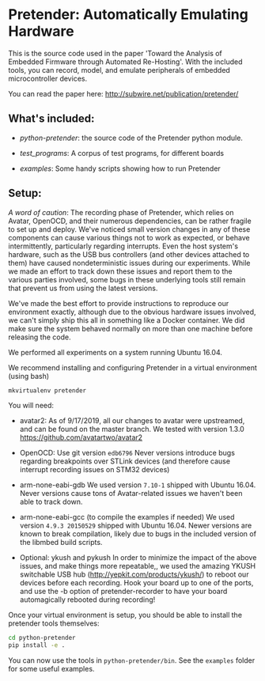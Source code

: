 # Pretender: Automatically Emulating Hardware

This is the source code used in the paper 'Toward the Analysis of Embedded Firmware through Automated Re-Hosting'.
With the included tools, you can record, model, and emulate peripherals of embedded microcontroller devices.

You can read the paper here: http://subwire.net/publication/pretender/

## What's included:

* *python-pretender*: the source code of the Pretender python module.

* *test_programs*: A corpus of test programs, for different boards

- *examples*: Some handy scripts showing how to run Pretender

## Setup:

*A word of caution*: The recording phase of Pretender, which relies on Avatar, OpenOCD, and their numerous dependencies, can be rather fragile to set up and deploy.  We've noticed small version changes in any of these components can cause various things not to work as expected, or behave intermittently, particularly regarding interrupts.  Even the host system's hardware, such as the USB bus controllers (and other devices attached to them) have caused nondeterministic issues during our experiments.  While we made an effort to track down these issues and report them to the various parties involved, some bugs in these underlying tools still remain that prevent us from using the latest versions.

We've made the best effort to provide instructions to reproduce our environment exactly, although due to the obvious hardware issues involved, we can't simply ship this all in something like a Docker container. We did make sure the system behaved normally on more than one machine before releasing the code.

We performed all experiments on a system running Ubuntu 16.04.

We recommend installing and configuring Pretender in a virtual environment 
(using bash)

```bash
mkvirtualenv pretender
```

You will need:

* avatar2: 
As of 9/17/2019, all our changes to avatar were upstreamed, and can be found on the master branch. We tested with version 1.3.0
https://github.com/avatartwo/avatar2

* OpenOCD:
Use git version `edb6796`
Never versions introduce bugs regarding breakpoints over STLink devices (and therefore cause interrupt recording issues on STM32 devices)

* arm-none-eabi-gdb 
We used version `7.10-1` shipped with Ubuntu 16.04.
Never versions cause tons of Avatar-related issues we haven't been able to track down.

* arm-none-eabi-gcc (to compile the examples if needed)
We used version  `4.9.3 20150529` shipped with Ubuntu 16.04.  Newer versions are known to break compilation, likely due to bugs in the included version of the libmbed build scripts.

* Optional: ykush and pykush
In order to minimize the impact of the above issues, and make things more repeatable,, we used the amazing YKUSH switchable USB hub (http://yepkit.com/products/ykush/) to reboot our devices before each recording.
Hook your board up to one of the ports, and use the -b option of pretender-recorder to have your board automagically rebooted during recording!

Once your virtual environment is setup, you should be able to install the pretender tools themselves:

```bash
cd python-pretender
pip install -e .
```

You can now use the tools in `python-pretender/bin`.  See the `examples` folder for some useful examples.

